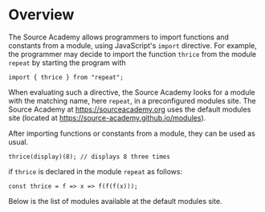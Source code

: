 # Overview

The Source Academy allows programmers to import functions and constants from a module, using JavaScript's `import` directive. For example, the programmer may decide to import the function `thrice` from the module `repeat` by starting the program with
```
import { thrice } from "repeat";
```

When evaluating such a directive, the Source Academy looks for a module with the matching name, here `repeat`, in a preconfigured modules site. The Source Academy at https://sourceacademy.org uses the default modules site (located at https://source-academy.github.io/modules).

After importing functions or constants from a module, they can be used as usual.
```
thrice(display)(8); // displays 8 three times
```
if `thrice` is declared in the module `repeat` as follows:
```
const thrice = f => x => f(f(f(x)));
```
Below is the list of modules available at the default modules site.

